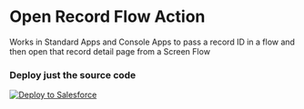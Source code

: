 # Open Record Flow Action

Works in Standard Apps and Console Apps to pass a record ID in a flow and then open that record detail page from a Screen Flow

### Deploy just the source code

<a href="https://githubsfdeploy.herokuapp.com?owner=wmpcx&repo=open-record-flow-action&ref=main">
  <img alt="Deploy to Salesforce"
       src="https://raw.githubusercontent.com/afawcett/githubsfdeploy/master/deploy.png">
</a>
